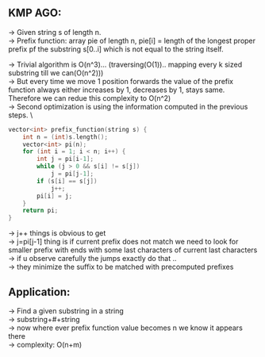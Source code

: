 **KMP AGO:**
--

-> Given string s of length n.\
-> Prefix function: array pie of length n, pie[i] = length of the longest proper prefix pf the substring s[0..i] which is not equal to the string itself.

-> Trivial algorithm is O(n^3)... (traversing(O(1)).. mapping every k sized substring till we can(O(n^2)))\
-> But every time we move 1 position forwards the value of the prefix function always either increases by 1, decreases by 1, stays same. Therefore we can redue this complexity to O(n^2)\
-> Second optimization is using the information computed in the previous steps. \

```cpp
vector<int> prefix_function(string s) {
    int n = (int)s.length();
    vector<int> pi(n);
    for (int i = 1; i < n; i++) {
        int j = pi[i-1];
        while (j > 0 && s[i] != s[j])
            j = pi[j-1];
        if (s[i] == s[j])
            j++;
        pi[i] = j;
    }
    return pi;
}

```

-> j++ things is obvious to get\
-> j=pi[j-1] thing is if current prefix does not match we need to look for smaller prefix with ends with some last characters of current last characters\
-> if u observe carefully the jumps exactly do that ..\
-> they minimize the suffix to be matched with precomputed prefixes 


**Application:**
--

-> Find a given substring in a string \
-> substring+#+string \
-> now where ever prefix function value becomes n we know it appears there\
-> complexity: O(n+m)

